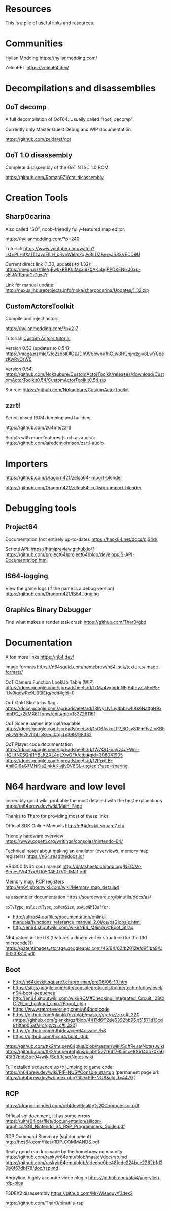 # Resources

This is a pile of useful links and resources.

# Communities

Hylian Modding https://hylianmodding.com/

ZeldaRET https://zelda64.dev/

# Decompilations and disassemblies

## OoT decomp

A full decompilation of OoT64. Usually called "(oot) decomp".

Currently only Master Quest Debug and WIP documentation.

https://github.com/zeldaret/oot

## OoT 1.0 disassembly

Complete disassembly of the OoT NTSC 1.0 ROM

https://github.com/Roman971/oot-disassembly

# Creation Tools

## SharpOcarina

Also called "SO", noob-friendly fully-featured map editor.

https://hylianmodding.com/?p=240

Tutorial: https://www.youtube.com/watch?list=PLHifXa1TzdydElLH_cSvnWIemkqJvBLDZ&v=yJS83VECD9U

Current direct link (1.30, updates to 1.32): https://mega.nz/file/qEwkxRBK#iMxxI970AKabgPPDKENikJ0xp-s5sfAfRqnuGiCaxJY

Link for manual update: http://nexus.inpureprojects.info/noka/sharpocarina/Updates/1.32.zip

## CustomActorsToolkit

Compile and inject actors.

https://hylianmodding.com/?p=217

Tutorial: [Custom Actors tutorial](custom%20actors/index.md)

Version 0.53 (updates to 0.54): https://mega.nz/file/2Io2zboK#OzJDh9V6ownVfhC_w8HQnjmzgiv8LwY0pezKwRvOrW0

Version 0.54: https://github.com/Nokaubure/CustomActorToolkit/releases/download/CustomActorToolkit0.54/CustomActorToolkit0.54.zip

Source: https://github.com/Nokaubure/CustomActorToolkit

## zzrtl

Script-based ROM dumping and building.

https://github.com/z64me/zzrtl

Scripts with more features (such as audio): https://github.com/jaredemjohnson/zzrtl-audio

# Importers

https://github.com/Dragorn421/zelda64-import-blender

https://github.com/Dragorn421/zelda64-collision-import-blender

# Debugging tools

## Project64

Documentation (not entirely up-to-date): https://hack64.net/docs/pj64d/

Scripts API: https://htmlpreview.github.io/?https://github.com/project64/project64/blob/develop/JS-API-Documentation.html

## IS64-logging

View the game logs (if the game is a debug version) https://github.com/Dragorn421/IS64-logging

## Graphics Binary Debugger

Find what makes a render task crash https://github.com/Thar0/gbd

# Documentation

A ton more links https://n64.dev/

Image formats https://n64squid.com/homebrew/n64-sdk/textures/image-formats/

OoT Camera Function LookUp Table (WIP) https://docs.google.com/spreadsheets/d/17Mz4wgodnNFjA4l5yzskEvP5-IUv9iqewRx9U9BiEtg/edit#gid=0

OoT Gold Skulltulas flags https://docs.google.com/spreadsheets/d/13INyLIv1uy4bbrwh8k6NatfgH9xmpDC_x2kMX61Txnw/edit#gid=1537261161

OoT Scene names internal/readable https://docs.google.com/spreadsheets/d/15C6AvkdLP7_8Gsy81FmRvZtxKBhyi5zW9e7F7hbLlo8/edit#gid=399798332

OoT Player code documentation
https://docs.google.com/spreadsheets/d/1W7QQFoaVz4cEWm-jfQUfN05QriI1YBLKZXL4qLXwOFk/edit#gid=306041905
https://docs.google.com/spreadsheets/d/12RpxLB-AhiilGi6aG7MNKia2lhkAKivjly9V8GL-utg/edit?usp=sharing

# N64 hardware and low level

Incredibly good wiki, probably the most detailed with the best explanations https://n64brew.dev/wiki/Main_Page

Thanks to Tharo for providing most of these links.

Official SDK Online Manuals http://n64devkit.square7.ch/

Friendly hardware overview https://www.copetti.org/writings/consoles/nintendo-64/

Technical notes about making an emulator (overviews, memory map, registers) https://n64.readthedocs.io/

VR4300 (N64 cpu) manual http://datasheets.chipdb.org/NEC/Vr-Series/Vr43xx/U10504EJ7V0UMJ1.pdf

Memory map, RCP registers http://en64.shoutwiki.com/wiki/Memory_map_detailed

`as` assembler documentation https://sourceware.org/binutils/docs/as/

`osTvType`, `osResetType`, `osMemSize`, `osAppNMIBuffer`:

- http://ultra64.ca/files/documentation/online-manuals/functions_reference_manual_2.0i/os/osGlobals.html
- http://en64.shoutwiki.com/wiki/N64_Memory#Boot_Strap

N64 patent in the US (features a dmem vertex structure (for the f3d microcode?)) https://patentimages.storage.googleapis.com/46/94/02/b2012efd9f1ba8/US6239810.pdf

## Boot

- http://n64devkit.square7.ch/pro-man/pro06/06-10.htm
- https://sites.google.com/site/consoleprotocols/home/techinfo/lowlevel/n64-boot-sequence
- http://en64.shoutwiki.com/wiki/ROM#Checking_Integrated_Circuit_.28CIC.29_or_Lockout_chip.2Fboot_chip
- https://www.retroreversing.com/n64bootcode
- https://github.com/glankk/gz/blob/master/src/gz/zu.c#L320 (https://github.com/glankk/gz/blob/4417d6f12de6392bb96b51571d13cd8f8fab05af/src/gz/zu.c#L320)
- https://github.com/n64dev/cen64/issues/58
- https://github.com/hcs64/boot_stub

https://github.com/ttk2/mupen64plus/blob/master/wiki/SoftResetNotes.wiki
https://github.com/ttk2/mupen64plus/blob/f527f64f7655cce885145b707a643f37bbb3be94/wiki/SoftResetNotes.wiki

Full detailed sequence up to jumping to game code: https://n64brew.dev/wiki/PIF-NUS#Console_startup (permanent page url: https://n64brew.dev/w/index.php?title=PIF-NUS&oldid=4470 )

## RCP

https://dragonminded.com/n64dev/Reality%20Coprocessor.pdf

Official sgi document, it has some errors
https://ultra64.ca/files/documentation/silicon-graphics/SGI_Nintendo_64_RSP_Programmers_Guide.pdf

RDP Command Summary (sgi document) http://hcs64.com/files/RDP_COMMANDS.pdf

Really good rsp doc made by the homebrew community
https://github.com/rasky/r64emu/blob/master/doc/rsp.md
https://github.com/rasky/r64emu/blob/ddecbc0be48fedc224bce2262b1d30b0f67dbf78/doc/rsp.md

Angrylion, highly accurate video plugin https://github.com/ata4/angrylion-rdp-plus

F3DEX2 disassembly https://github.com/Mr-Wiseguy/f3dex2

https://github.com/Thar0/binutils-rsp
